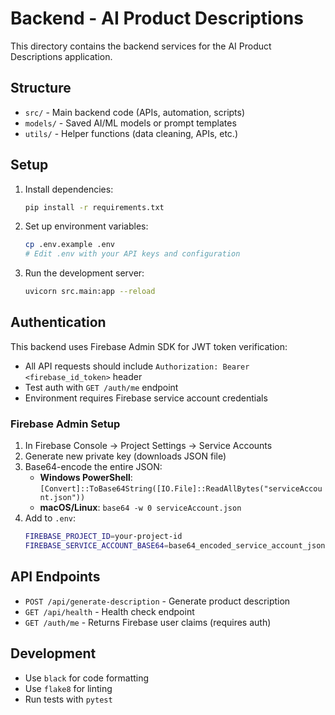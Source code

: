 # Backend - AI Product Descriptions

This directory contains the backend services for the AI Product Descriptions application.

## Structure

- `src/` - Main backend code (APIs, automation, scripts)
- `models/` - Saved AI/ML models or prompt templates
- `utils/` - Helper functions (data cleaning, APIs, etc.)

## Setup

1. Install dependencies:
   ```bash
   pip install -r requirements.txt
   ```

2. Set up environment variables:
   ```bash
   cp .env.example .env
   # Edit .env with your API keys and configuration
   ```

3. Run the development server:
   ```bash
   uvicorn src.main:app --reload
   ```

## Authentication

This backend uses Firebase Admin SDK for JWT token verification:

- All API requests should include `Authorization: Bearer <firebase_id_token>` header
- Test auth with `GET /auth/me` endpoint
- Environment requires Firebase service account credentials

### Firebase Admin Setup

1. In Firebase Console → Project Settings → Service Accounts
2. Generate new private key (downloads JSON file)
3. Base64-encode the entire JSON:
   - **Windows PowerShell**: `[Convert]::ToBase64String([IO.File]::ReadAllBytes("serviceAccount.json"))`
   - **macOS/Linux**: `base64 -w 0 serviceAccount.json`
4. Add to `.env`:
   ```bash
   FIREBASE_PROJECT_ID=your-project-id
   FIREBASE_SERVICE_ACCOUNT_BASE64=base64_encoded_service_account_json
   ```

## API Endpoints

- `POST /api/generate-description` - Generate product description
- `GET /api/health` - Health check endpoint
- `GET /auth/me` - Returns Firebase user claims (requires auth)

## Development

- Use `black` for code formatting
- Use `flake8` for linting
- Run tests with `pytest`

